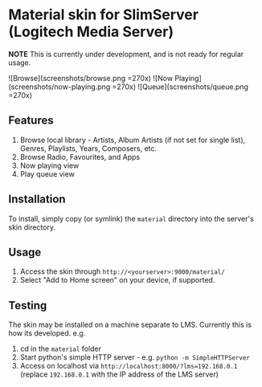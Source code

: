# Material skin for SlimServer (Logitech Media Server)

**NOTE** This is currently under development, and is not ready for regular
usage.

![Browse](screenshots/browse.png =270x)
![Now Playing](screenshots/now-playing.png =270x)
![Queue](screenshots/queue.png =270x)


## Features

1. Browse local library - Artists, Album Artists (if not set for single list),
   Genres, Playlists, Years, Composers, etc.
2. Browse Radio, Favourites, and Apps
3. Now playing view
4. Play queue view

## Installation

To install, simply copy (or symlink) the ```material``` directory into the
server's skin directory.

## Usage

1. Access the skin through `http://<yourserver>:9000/material/`
2. Select "Add to Home screen" on your device, if supported.


## Testing

The skin may be installed on a machine separate to LMS. Currently this 
is how its developed. e.g.

1. cd in the `material` folder
2. Start python's simple HTTP server - e.g. `python -m SimpleHTTPServer`
3. Access on localhost via `http://localhost:8000/?lms=192.168.0.1` 
   (replace `192.168.0.1` with the IP address of the LMS server)

